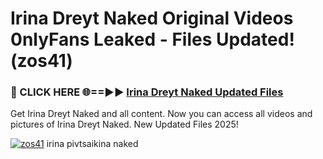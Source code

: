# Irina Dreyt Naked Original Videos 0nlyFans Leaked - Files Updated! (zos41)

<h3>🔴 CLICK HERE 🌐==►► <a href="https://tinyurl.com/yckcrads" rel="nofollow">Irina Dreyt Naked Updated Files</a></h3>

Get Irina Dreyt Naked and all content. Now you can access all videos and pictures of Irina Dreyt Naked. New Updated Files 2025!

[![zos41](https://i.imgur.com/hpKpOFt.gif)](https://tinyurl.com/yckcrads)
irina pivtsaikina naked